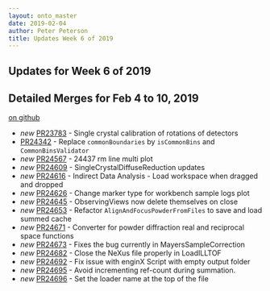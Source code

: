 ```yaml
---
layout: onto_master
date: 2019-02-04
author: Peter Peterson
title: Updates Week 6 of 2019
---
```

Updates for Week 6 of 2019
--------------------------

Detailed Merges for Feb 4 to 10, 2019
-------------------------------------
[on github](https://github.com/mantidproject/mantid/pulls?q=is%3Apr+merged%3A2019-02-05..2019-02-10)

* *new* [PR23783](https://github.com/mantidproject/mantid/pull/23783) - Single crystal calibration of rotations of detectors
* [PR24342](https://github.com/mantidproject/mantid/pull/24342) - Replace `commonBoundaries` by `isCommonBins` and `CommonBinsValidator`
* *new* [PR24567](https://github.com/mantidproject/mantid/pull/24567) - 24437 rm line multi plot
* *new* [PR24609](https://github.com/mantidproject/mantid/pull/24609) - SingleCrystalDiffuseReduction updates
* *new* [PR24616](https://github.com/mantidproject/mantid/pull/24616) - Indirect Data Analysis - Load workspace when dragged and dropped
* *new* [PR24626](https://github.com/mantidproject/mantid/pull/24626) - Change marker type for workbench sample logs plot
* *new* [PR24645](https://github.com/mantidproject/mantid/pull/24645) - ObservingViews now delete themselves on close
* *new* [PR24653](https://github.com/mantidproject/mantid/pull/24653) - Refactor `AlignAndFocusPowderFromFiles` to save and load summed cache
* *new* [PR24671](https://github.com/mantidproject/mantid/pull/24671) - Converter for powder diffraction real and reciprocal space functions
* *new* [PR24673](https://github.com/mantidproject/mantid/pull/24673) - Fixes the bug currently in MayersSampleCorrection
* *new* [PR24682](https://github.com/mantidproject/mantid/pull/24682) - Close the NeXus file properly in LoadILLTOF
* *new* [PR24692](https://github.com/mantidproject/mantid/pull/24692) - Fix issue with enginX Script with empty output folder
* *new* [PR24695](https://github.com/mantidproject/mantid/pull/24695) - Avoid incrementing ref-count during summation.
* *new* [PR24696](https://github.com/mantidproject/mantid/pull/24696) - Set the loader name at the top of the file
